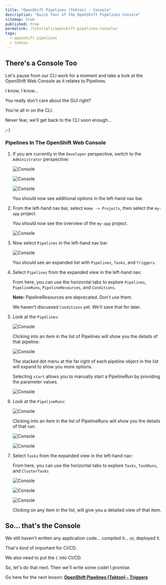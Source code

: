 ```yaml
---
title: "OpenShift Pipelines (Tekton) - Console"
description: "Quick Tour of the OpenShift Pipelines Console"
sitemap: true
published: true
permalink: /tutorials/openshift-pipelines-console/
tags:
  - openshift pipelines
  - tekton
---
```

## There's a Console Too

Let's pause from our CLI work for a moment and take a look at the OpenShift Web Console as it relates to Pipelines.

I know, I know...  

You really don't care about the GUI right?  

You're all in on the CLI.  

Never fear, we'll get back to the CLI soon enough...

;-)

### Pipelines In The OpenShift Web Console

1. If you are currently in the `Developer` perspective, switch to the `Administrator` perspective:

   ![Console](/_pages/tutorials/tekton/images/Developer-Perspective.png)

   ![Console](/_pages/tutorials/tekton/images/Switch-Perspective.png)

   ![Console](/_pages/tutorials/tekton/images/Admin-Perspective.png)

   You should now see additional options in the left-hand nav bar.

1. From the left-hand nav bar, select `Home -> Projects`, then select the `my-app` project.

   You should now see the overview of the `my-app` project.

   ![Console](/_pages/tutorials/tekton/images/Project-Overview.png)

1. Now select `Pipelines` in the left-hand nav bar.

   ![Console](/_pages/tutorials/tekton/images/Expand-Pipelines.png)

   You should see an expanded list with `Pipelines`, `Tasks`, and `Triggers`.

1. Select `Pipelines` from the expanded view in the left-hand nav:

   From here, you can use the horizontal tabs to explore `Pipelines`, `PipelineRuns`, `PipelineResources`, and `Conditions`.

   __Note:__ PipelineResources are deprecated.  Don't use them.

   We haven't discussed `Conditions` yet.  We'll save that for later.

1. Look at the `Pipelines`:

   ![Console](/_pages/tutorials/tekton/images/View-Pipelines.png)

   Clicking into an item in the list of Pipelines will show you the details of that pipeline:

   ![Console](/_pages/tutorials/tekton/images/Pipeline-Menu.png)

   The stacked dot menu at the far right of each pipeline object in the list will expand to show you more options.

   Selecting `start` allows you to manually start a PipelineRun by providing the parameter values.

   ![Console](/_pages/tutorials/tekton/images/Start-Pipeline.png)

1. Look at the `PipelineRuns`:

   ![Console](/_pages/tutorials/tekton/images/View-PipelineRuns.png)

   Clicking into an item in the list of PipelineRuns will show you the details of that run:

   ![Console](/_pages/tutorials/tekton/images/PipelineRun-Details.png)

   ![Console](/_pages/tutorials/tekton/images/PipelineRun-Details-2.png)

1. Select `Tasks` from the expanded view in the left-hand nav:

   From here, you can use the horizontal tabs to explore `Tasks`, `TaskRuns`, and `ClusterTasks`

   ![Console](/_pages/tutorials/tekton/images/View-Tasks.png)

   ![Console](/_pages/tutorials/tekton/images/View-TaskRuns.png)

   ![Console](/_pages/tutorials/tekton/images/View-ClusterTasks.png)

   Clicking on any item in the list, will give you a detailed view of that item.

## So... that's the Console

We still haven't written any application code... compiled it...  or, deployed it.

That's kind of important for CI/CD.

We also need to put the `C` into CI/CD.

So, let's do that next.  Then we'll write some code!  I promise.

Go here for the next lesson: __[OpenShift Pipelines (Tekton) - Triggers](/tutorials/tekton-triggers-basics/)__
